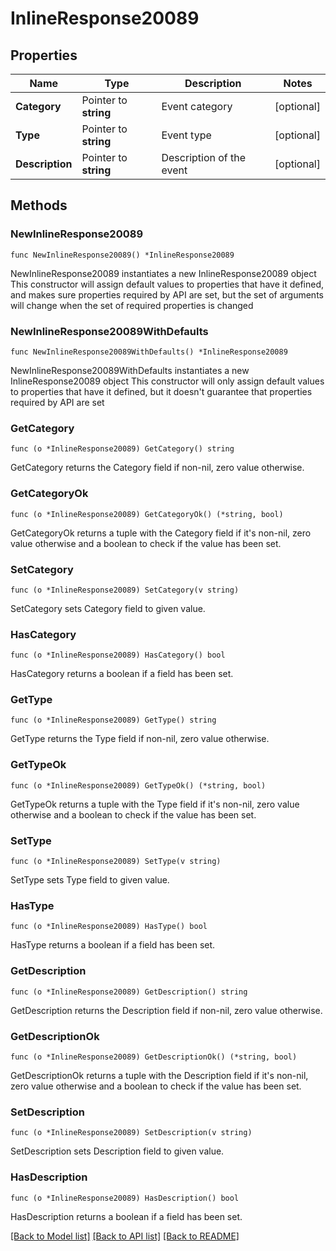 # InlineResponse20089

## Properties

Name | Type | Description | Notes
------------ | ------------- | ------------- | -------------
**Category** | Pointer to **string** | Event category | [optional] 
**Type** | Pointer to **string** | Event type | [optional] 
**Description** | Pointer to **string** | Description of the event | [optional] 

## Methods

### NewInlineResponse20089

`func NewInlineResponse20089() *InlineResponse20089`

NewInlineResponse20089 instantiates a new InlineResponse20089 object
This constructor will assign default values to properties that have it defined,
and makes sure properties required by API are set, but the set of arguments
will change when the set of required properties is changed

### NewInlineResponse20089WithDefaults

`func NewInlineResponse20089WithDefaults() *InlineResponse20089`

NewInlineResponse20089WithDefaults instantiates a new InlineResponse20089 object
This constructor will only assign default values to properties that have it defined,
but it doesn't guarantee that properties required by API are set

### GetCategory

`func (o *InlineResponse20089) GetCategory() string`

GetCategory returns the Category field if non-nil, zero value otherwise.

### GetCategoryOk

`func (o *InlineResponse20089) GetCategoryOk() (*string, bool)`

GetCategoryOk returns a tuple with the Category field if it's non-nil, zero value otherwise
and a boolean to check if the value has been set.

### SetCategory

`func (o *InlineResponse20089) SetCategory(v string)`

SetCategory sets Category field to given value.

### HasCategory

`func (o *InlineResponse20089) HasCategory() bool`

HasCategory returns a boolean if a field has been set.

### GetType

`func (o *InlineResponse20089) GetType() string`

GetType returns the Type field if non-nil, zero value otherwise.

### GetTypeOk

`func (o *InlineResponse20089) GetTypeOk() (*string, bool)`

GetTypeOk returns a tuple with the Type field if it's non-nil, zero value otherwise
and a boolean to check if the value has been set.

### SetType

`func (o *InlineResponse20089) SetType(v string)`

SetType sets Type field to given value.

### HasType

`func (o *InlineResponse20089) HasType() bool`

HasType returns a boolean if a field has been set.

### GetDescription

`func (o *InlineResponse20089) GetDescription() string`

GetDescription returns the Description field if non-nil, zero value otherwise.

### GetDescriptionOk

`func (o *InlineResponse20089) GetDescriptionOk() (*string, bool)`

GetDescriptionOk returns a tuple with the Description field if it's non-nil, zero value otherwise
and a boolean to check if the value has been set.

### SetDescription

`func (o *InlineResponse20089) SetDescription(v string)`

SetDescription sets Description field to given value.

### HasDescription

`func (o *InlineResponse20089) HasDescription() bool`

HasDescription returns a boolean if a field has been set.


[[Back to Model list]](../README.md#documentation-for-models) [[Back to API list]](../README.md#documentation-for-api-endpoints) [[Back to README]](../README.md)


